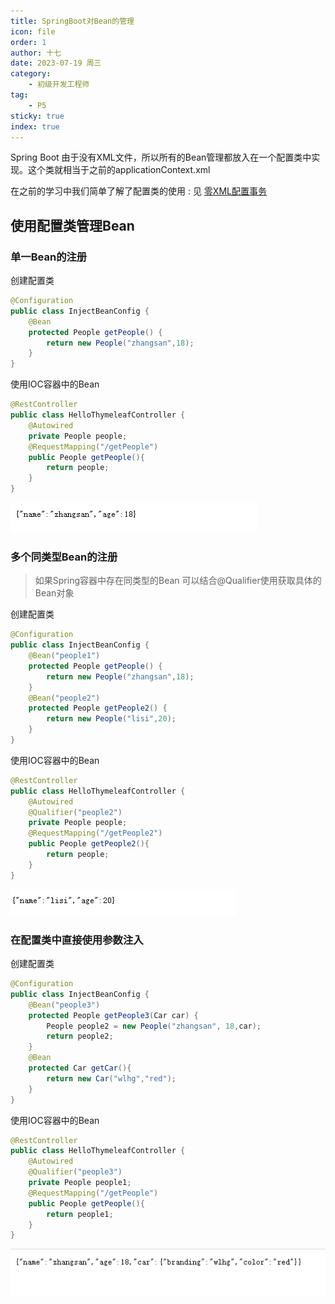 ```yaml
---
title: SpringBoot对Bean的管理
icon: file
order: 1
author: 十七
date: 2023-07-19 周三
category:
	- 初级开发工程师
tag:
	- P5
sticky: true
index: true
---
```


Spring Boot 由于没有XML文件，所以所有的Bean管理都放入在一个配置类中实现。这个类就相当于之前的applicationContext.xml

在之前的学习中我们简单了解了配置类的使用  :  见 [零XML配置事务](../../03_Spring基础/11_零XML配置事务/零XML配置事务.md)

## 使用配置类管理Bean

### 单一Bean的注册

创建配置类

```Java
@Configuration
public class InjectBeanConfig {
    @Bean
    protected People getPeople() {
        return new People("zhangsan",18);
    }
}
```

使用IOC容器中的Bean

```Java
@RestController
public class HelloThymeleafController {
    @Autowired
    private People people;
    @RequestMapping("/getPeople")
    public People getPeople(){
        return people;
    }
}
```

![](assets/image-20230721173710221.png)

### 多个同类型Bean的注册

> 如果Spring容器中存在同类型的Bean 可以结合@Qualifier使用获取具体的Bean对象

创建配置类

```Java
@Configuration
public class InjectBeanConfig {
    @Bean("people1")
    protected People getPeople() {
        return new People("zhangsan",18);
    }
    @Bean("people2")
    protected People getPeople2() {
        return new People("lisi",20);
    }
}
```

使用IOC容器中的Bean

```Java
@RestController
public class HelloThymeleafController {
    @Autowired
    @Qualifier("people2")
    private People people;
    @RequestMapping("/getPeople2")
    public People getPeople2(){
        return people;
    }
}
```

![](assets/image-20230721173643083.png)

### 在配置类中直接使用参数注入

创建配置类

```Java
@Configuration
public class InjectBeanConfig {
    @Bean("people3")
    protected People getPeople3(Car car) {
        People people2 = new People("zhangsan", 18,car);
        return people2;
    }
    @Bean
    protected Car getCar(){
        return new Car("wlhg","red");
    }
}
```

使用IOC容器中的Bean

```Java
@RestController
public class HelloThymeleafController {
    @Autowired
    @Qualifier("people3")
    private People people1;
    @RequestMapping("/getPeople")
    public People getPeople(){
        return people1;
    }
}
```

![](assets/image-20230721173603495.png)
